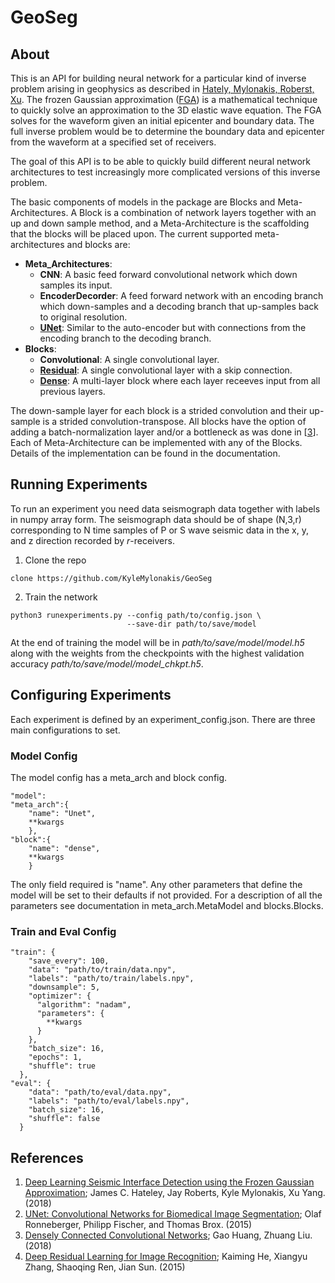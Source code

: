 # GeoSeg

## About

This is an API for building neural network for a particular kind of inverse problem arising in geophysics as described in [Hately, Mylonakis, Roberst, Xu][1]. The frozen Gaussian approximation ([FGA][2]) is a mathematical technique to quickly solve an approximation to the 3D elastic wave equation. The FGA solves for the waveform given an initial epicenter and boundary data. The full inverse problem would be to determine the boundary data and epicenter from the waveform at a specified set of receivers.

The goal of this API is to be able to quickly build different neural network architectures to test increasingly more complicated versions of this inverse problem.

The basic components of models in the package are Blocks and Meta-Architectures. A Block is a combination of network layers  together with an up and down sample method, and a Meta-Architecture is the scaffolding that the blocks will be placed upon. The current supported meta-architectures and blocks are:

- **Meta_Architectures**: 
    - **CNN**: A basic feed forward convolutional network which down samples its input.
    - **EncoderDecorder**: A feed forward network with an encoding branch which down-samples and a decoding branch that up-samples back to original resolution. 
    - [**UNet**][2]: Similar to the auto-encoder but with connections from the encoding branch to the decoding branch. 
- **Blocks**: 
    - **Convolutional**: A single convolutional layer.
    - **[Residual][4]**: A single convolutional layer with a skip connection.
    - **[Dense][3]**: A multi-layer block where each layer receeves input from all previous layers.

The down-sample layer for each block is a strided convolution and their up-sample is a strided convolution-transpose. All blocks have the option of adding a batch-normalization layer and/or a bottleneck as was done in [[3]]. Each of Meta-Architecture can be implemented with any of the Blocks. Details of the implementation can be found in the documentation.

## Running Experiments

To run an experiment you need data seismograph data together with labels in numpy array form. The seismograph data should be of shape (N,3,r) corresponding to N time samples of P or S wave seismic data in the x, y, and z direction recorded by _r_-receivers. 

1. Clone the repo 
~~~
clone https://github.com/KyleMylonakis/GeoSeg
~~~

2. Train the network
~~~
python3 runexperiments.py --config path/to/config.json \ 
                          --save-dir path/to/save/model
~~~

At the end of training the model will be in _path/to/save/model/model.h5_ along with the weights from the checkpoints with the highest validation accuracy _path/to/save/model/model_chkpt.h5_.

## Configuring Experiments

Each experiment is defined by an experiment_config.json. There are three main configurations to set.

### Model Config
The model config has a meta_arch and block config. 

~~~
"model":
"meta_arch":{
    "name": "Unet",
    **kwargs   
    },
"block":{
    "name": "dense",
    **kwargs
    }
~~~

The only field required is "name". Any other parameters that define the model will be set to their defaults if not provided. For a description of all the parameters see documentation in meta_arch.MetaModel and blocks.Blocks.

### Train and Eval Config

~~~
"train": {
    "save_every": 100,
    "data": "path/to/train/data.npy",
    "labels": "path/to/train/labels.npy",
    "downsample": 5,
    "optimizer": {
      "algorithm": "nadam",
      "parameters": {
        **kwargs
      }
    },
    "batch_size": 16,
    "epochs": 1,
    "shuffle": true
  },
"eval": {
    "data": "path/to/eval/data.npy",
    "labels": "path/to/eval/labels.npy",
    "batch_size": 16,
    "shuffle": false
  }
~~~


## References
1. [Deep Learning Seismic Interface Detection using the Frozen Gaussian Approximation][1];
James C. Hateley, Jay Roberts, Kyle Mylonakis, Xu Yang. (2018)
2. [UNet: Convolutional Networks for Biomedical Image Segmentation][2]; Olaf Ronneberger, Philipp Fischer, and Thomas Brox. (2015)
3. [Densely Connected Convolutional Networks][3]; Gao Huang, Zhuang Liu. (2018)
4. [Deep Residual Learning for Image Recognition][4]; Kaiming He, Xiangyu Zhang, Shaoqing Ren, Jian Sun. (2015)

[1]: https://arxiv.org/abs/1810.06610
[2]: https://arxiv.org/pdf/1505.04597
[3]: https://arxiv.org/pdf/1608.06993
[4]: https://arxiv.org/pdf/1512.03385

